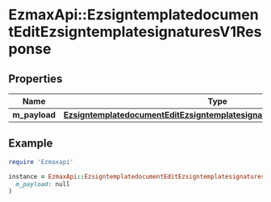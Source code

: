 # EzmaxApi::EzsigntemplatedocumentEditEzsigntemplatesignaturesV1Response

## Properties

| Name | Type | Description | Notes |
| ---- | ---- | ----------- | ----- |
| **m_payload** | [**EzsigntemplatedocumentEditEzsigntemplatesignaturesV1ResponseMPayload**](EzsigntemplatedocumentEditEzsigntemplatesignaturesV1ResponseMPayload.md) |  |  |

## Example

```ruby
require 'Ezmaxapi'

instance = EzmaxApi::EzsigntemplatedocumentEditEzsigntemplatesignaturesV1Response.new(
  m_payload: null
)
```

